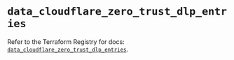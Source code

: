 # `data_cloudflare_zero_trust_dlp_entries`

Refer to the Terraform Registry for docs: [`data_cloudflare_zero_trust_dlp_entries`](https://registry.terraform.io/providers/cloudflare/cloudflare/5.5.0/docs/data-sources/zero_trust_dlp_entries).
